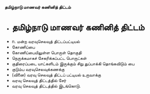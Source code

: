 **தமிழ்நாடு மாணவர் கணினித் திட்டம்**
- # தமிழ்நாடு மாணவர் கணினித் திட்டம்
- n. மன்ற  வரவுசெலவுத் திட்டப்பட்டியல்
- கோணிப்பை
- கோணிப்பையிலுள்ள பொருள் தொகுதி
- நெருக்கமாகச் சேகரிக்கப்பட்ட பொருட்கள்
- குதிரைப்படை யாட்களிடம் இருக்கும் சிறு துப்பாக்கி தொங்கவிடும் பை
- குடும்ப வரவுசெலவுக்கணக்கு
- (வினை) வரவு செலவுத் திட்டப் பட்டியல் உருவாக்கு
- வரவு செலவுத் திட்டத்தில் சேர்
- வரவு செலவுத் திட்டத்தில் இடங்கொடு.

